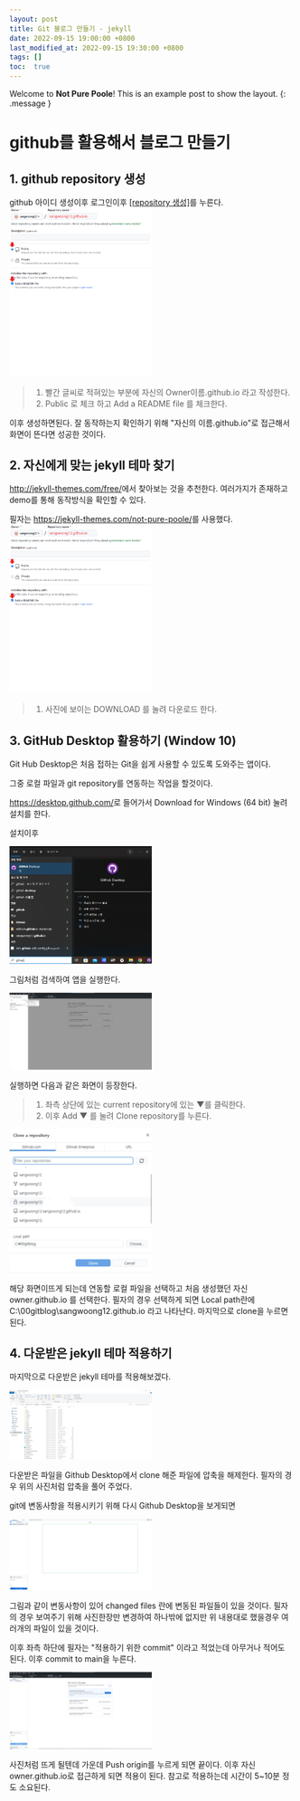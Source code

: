 ```yaml
---
layout: post
title: Git 블로그 만들기 - jekyll
date: 2022-09-15 19:00:00 +0800
last_modified_at: 2022-09-15 19:30:00 +0800
tags: []
toc:  true
---
```

Welcome to **Not Pure Poole**! This is an example post to show the layout.
{: .message }

# github를 활용해서 블로그 만들기

## 1. github repository 생성

github 아이디 생성이후 로그인이후 <a href="github.com/new">[repository 생성]</a>를 누른다.
<img src="/images/first-make-blog/1.png" width="50%" height="50%">
> 1. 빨간 글씨로 적혀있는 부분에 자신의 Owner이름.github.io 라고 작성한다.
> 2. Public 로 체크 하고 Add a README file 를 체크한다.

이후 생성하면된다. 잘 동작하는지 확인하기 위해 "자신의 이름.github.io"로 접근해서 화면이 뜬다면 성공한 것이다.

## 2. 자신에게 맞는 jekyll 테마 찾기

<a href="http://jekyll-themes.com/free/">http://jekyll-themes.com/free/</a>에서 찾아보는 것을 추천한다. 여러가지가 존재하고 demo를 통해 동작방식을 확인할 수 있다.

필자는 <a href="https://jekyll-themes.com/not-pure-poole/">https://jekyll-themes.com/not-pure-poole/</a>를 사용했다.
<img src="./images/first-make-blog/1.png" width="50%" height="50%">

> 1. 사진에 보이는 DOWNLOAD 를 눌려 다운로드 한다.

## 3. GitHub Desktop 활용하기 (Window 10)

Git Hub Desktop은 처음 접하는 Git을 쉽게 사용할 수 있도록 도와주는 앱이다.

그중 로컬 파일과 git repository를 연동하는 작업을 할것이다.

<a href="https://desktop.github.com/">https://desktop.github.com/</a>로 들어가서 Download for Windows (64 bit) 눌려 설치를 한다.

설치이후

<img src="/images/first-make-blog/3.png" width="50%" height="50%">

그림처럼 검색하여 앱을 실행한다.

<img src="/images/first-make-blog/4.png" width="50%" height="50%">

실행하면 다음과 같은 화면이 등장한다. 
> 1. 좌측 상단에 있는 current repository에 있는 ▼를 클릭한다. 
> 2. 이후 Add ▼ 를 눌려 Clone repository를 누른다.

<img src="/images/first-make-blog/5.png" width="50%" height="50%">

해당 화면이뜨게 되는데 연동할 로컬 파일을 선택하고 처음 생성했던 자신owner.github.io 를 선택한다.
필자의 경우 선택하게 되면 Local path란에 C:\00gitblog\sangwoong12.github.io 라고 나타난다. 마지막으로 clone을 누르면 된다.



## 4. 다운받은 jekyll 테마 적용하기

마지막으로 다운받은 jekyll 테마를 적용해보겠다.

<img src="/images/first-make-blog/6.png" width="50%" height="50%">

다운받은 파일을 Github Desktop에서 clone 해준 파일에 압축을 해제한다.
필자의 경우 위의 사진처럼 압축을 풀어 주었다.

git에 변동사항을 적용시키기 위해 다시 Github Desktop을 보게되면 

<img src="/images/first-make-blog/7.png" width="50%" height="50%">

그림과 같이 변동사항이 있어 changed files 란에 변동된 파일들이 있을 것이다.
필자의 경우 보여주기 위해 사진한장만 변경하여 하나밖에 없지만 위 내용대로 했을경우 여러개의 파일이 있을 것이다.

이후 좌측 하단에 필자는 "적용하기 위한 commit" 이라고 적었는데 아무거나 적어도 된다.
이후 commit to main을 누른다.

<img src="/images/first-make-blog/8.png" width="50%" height="50%">

사진처럼 뜨게 될텐데 가운데 Push origin를 누르게 되면 끝이다.
이후 자신owner.github.io로 접근하게 되면 적용이 된다. 참고로 적용하는데 시간이 5~10분 정도 소요된다.
